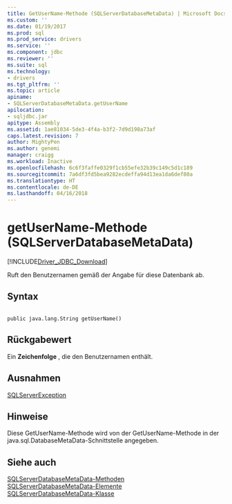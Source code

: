 ```yaml
---
title: GetUserName-Methode (SQLServerDatabaseMetaData) | Microsoft Docs
ms.custom: ''
ms.date: 01/19/2017
ms.prod: sql
ms.prod_service: drivers
ms.service: ''
ms.component: jdbc
ms.reviewer: ''
ms.suite: sql
ms.technology:
- drivers
ms.tgt_pltfrm: ''
ms.topic: article
apiname:
- SQLServerDatabaseMetaData.getUserName
apilocation:
- sqljdbc.jar
apitype: Assembly
ms.assetid: 1ae81034-5de3-4f4a-b3f2-7d9d198a73af
caps.latest.revision: 7
author: MightyPen
ms.author: genemi
manager: craigg
ms.workload: Inactive
ms.openlocfilehash: 6c6f3faffe0329f1cb55efe32b39c149c5d1c189
ms.sourcegitcommit: 7a6df3fd5bea9282ecdeffa94d13ea1da6def80a
ms.translationtype: HT
ms.contentlocale: de-DE
ms.lasthandoff: 04/16/2018
---
```

# <a name="getusername-method-sqlserverdatabasemetadata"></a>getUserName-Methode (SQLServerDatabaseMetaData)
[!INCLUDE[Driver_JDBC_Download](../../../includes/driver_jdbc_download.md)]

  Ruft den Benutzernamen gemäß der Angabe für diese Datenbank ab.  
  
## <a name="syntax"></a>Syntax  
  
```  
  
public java.lang.String getUserName()  
```  
  
## <a name="return-value"></a>Rückgabewert  
 Ein **Zeichenfolge** , die den Benutzernamen enthält.  
  
## <a name="exceptions"></a>Ausnahmen  
 [SQLServerException](../../../connect/jdbc/reference/sqlserverexception-class.md)  
  
## <a name="remarks"></a>Hinweise  
 Diese GetUserName-Methode wird von der GetUserName-Methode in der java.sql.DatabaseMetaData-Schnittstelle angegeben.  
  
## <a name="see-also"></a>Siehe auch  
 [SQLServerDatabaseMetaData-Methoden](../../../connect/jdbc/reference/sqlserverdatabasemetadata-methods.md)   
 [SQLServerDatabaseMetaData-Elemente](../../../connect/jdbc/reference/sqlserverdatabasemetadata-members.md)   
 [SQLServerDatabaseMetaData-Klasse](../../../connect/jdbc/reference/sqlserverdatabasemetadata-class.md)  
  
  
